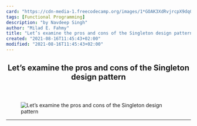 ```yaml
---
card: "https://cdn-media-1.freecodecamp.org/images/1*GOAK3XdRvjrcpX9dq0fUrQ.png"
tags: [Functional Programming]
description: "by Navdeep Singh"
author: "Milad E. Fahmy"
title: "Let’s examine the pros and cons of the Singleton design pattern"
created: "2021-08-16T11:45:43+02:00"
modified: "2021-08-16T11:45:43+02:00"
---
```

<div class="site-wrapper">
<main id="site-main" class="site-main outer">
<div class="inner">
<article class="post-full post tag-functional-programming tag-programming tag-web-development tag-tech tag-technology ">
<header class="post-full-header">
<h1 class="post-full-title">Let’s examine the pros and cons of the Singleton design pattern</h1>
</header>
<figure class="post-full-image">
<picture>
<source media="(max-width: 700px)" sizes="1px" srcset="data:image/gif;base64,R0lGODlhAQABAIAAAAAAAP///yH5BAEAAAAALAAAAAABAAEAAAIBRAA7 1w">
<source media="(min-width: 701px)" sizes="(max-width: 800px) 400px,
(max-width: 1170px) 700px,
1400px" srcset="https://cdn-media-1.freecodecamp.org/images/1*GOAK3XdRvjrcpX9dq0fUrQ.png 300w,
https://cdn-media-1.freecodecamp.org/images/1*GOAK3XdRvjrcpX9dq0fUrQ.png 600w,
https://cdn-media-1.freecodecamp.org/images/1*GOAK3XdRvjrcpX9dq0fUrQ.png 1000w,
https://cdn-media-1.freecodecamp.org/images/1*GOAK3XdRvjrcpX9dq0fUrQ.png 2000w">
<img onerror="this.style.display='none'" src="https://cdn-media-1.freecodecamp.org/images/1*GOAK3XdRvjrcpX9dq0fUrQ.png" alt="Let’s examine the pros and cons of the Singleton design pattern">
</picture>
</figure>
<section class="post-full-content">
<div class="post-content medium-migrated-article">
</div>
<hr>
</section>
</article>
</div>
</main>
</div>
<!-- Google Tag Manager (noscript) -->
<!-- End Google Tag Manager (noscript) -->
